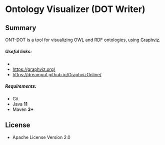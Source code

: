 # Ontology Visualizer (DOT Writer)

## Summary

ONT-DOT is a tool for visualizing OWL and RDF ontologies, using [Graphviz](http://graphviz.gitlab.io/).

##### Useful links:
- 
- https://graphviz.org/
- https://dreampuf.github.io/GraphvizOnline/

##### Requirements:

- Git
- Java **11**
- Maven **3+**

## License

* Apache License Version 2.0
